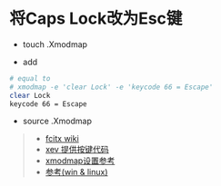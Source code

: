 将Caps Lock改为Esc键
===================

- touch .Xmodmap

- add

``` bash
# equal to
# xmodmap -e 'clear Lock' -e 'keycode 66 = Escape'
clear Lock
keycode 66 = Escape
```
- source .Xmodmap

> - [fcitx wiki](https://fcitx-im.org/wiki/FAQ#xmodmap_settings_being_overwritten)
> - [xev 提供按键代码](http://askubuntu.com/a/23493/537695)
> - [xmodmap设置参考](http://askubuntu.com/a/670033/537695)
> - [参考(win & linux)](http://mingxinglai.com/cn/2013/05/change-capslock-to-esc/)



